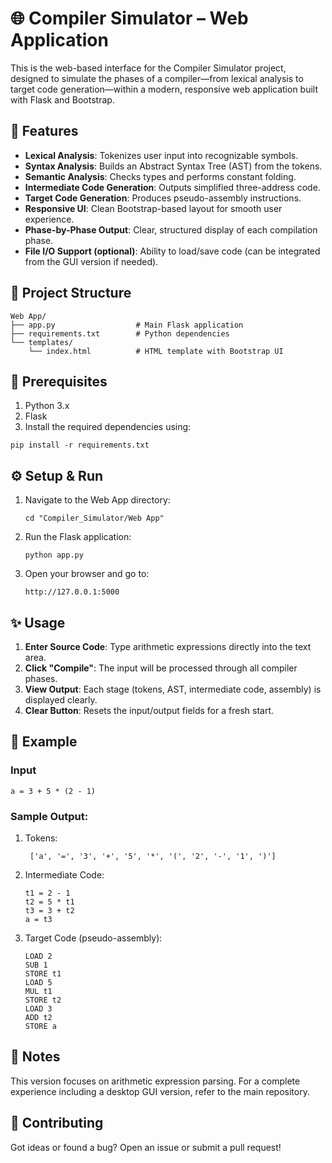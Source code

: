 # 🌐 Compiler Simulator – Web Application
This is the web-based interface for the Compiler Simulator project, designed to simulate the phases of a compiler—from lexical analysis to target code generation—within a modern, responsive web application built with Flask and Bootstrap.

## 🚀 Features
- **Lexical Analysis**: Tokenizes user input into recognizable symbols.
- **Syntax Analysis**: Builds an Abstract Syntax Tree (AST) from the tokens.
- **Semantic Analysis**: Checks types and performs constant folding.
- **Intermediate Code Generation**: Outputs simplified three-address code.
- **Target Code Generation**: Produces pseudo-assembly instructions.
- **Responsive UI**: Clean Bootstrap-based layout for smooth user experience.
- **Phase-by-Phase Output**: Clear, structured display of each compilation phase.
- **File I/O Support (optional)**: Ability to load/save code (can be integrated from the GUI version if needed).

## 📁 Project Structure
```
Web App/
├── app.py                  # Main Flask application
├── requirements.txt        # Python dependencies
└── templates/
    └── index.html          # HTML template with Bootstrap UI
```

## 🧰 Prerequisites
1. Python 3.x
2. Flask
3. Install the required dependencies using:
  ```
  pip install -r requirements.txt
  ```

## ⚙️ Setup & Run
1. Navigate to the Web App directory:
    ```
    cd "Compiler_Simulator/Web App"
    ```
2. Run the Flask application:
    ```
    python app.py
    ```
3. Open your browser and go to:
    ```
    http://127.0.0.1:5000
    ```

## ✨ Usage
1. **Enter Source Code**: Type arithmetic expressions directly into the text area.
2. **Click "Compile"**: The input will be processed through all compiler phases.
3. **View Output**: Each stage (tokens, AST, intermediate code, assembly) is displayed clearly.
4. **Clear Button**: Resets the input/output fields for a fresh start.

## 🧠 Example 
### Input
```
a = 3 + 5 * (2 - 1)
```
### Sample Output: 
1. Tokens:
   ```
    ['a', '=', '3', '+', '5', '*', '(', '2', '-', '1', ')']
   ```
3. Intermediate Code:
    ```
    t1 = 2 - 1
    t2 = 5 * t1
    t3 = 3 + t2
    a = t3
    ```
4. Target Code (pseudo-assembly):
    ```
    LOAD 2
    SUB 1
    STORE t1
    LOAD 5
    MUL t1
    STORE t2
    LOAD 3
    ADD t2
    STORE a
    ```

## 📌 Notes
This version focuses on arithmetic expression parsing.
For a complete experience including a desktop GUI version, refer to the main repository.

## 🤝 Contributing
Got ideas or found a bug? Open an issue or submit a pull request!

